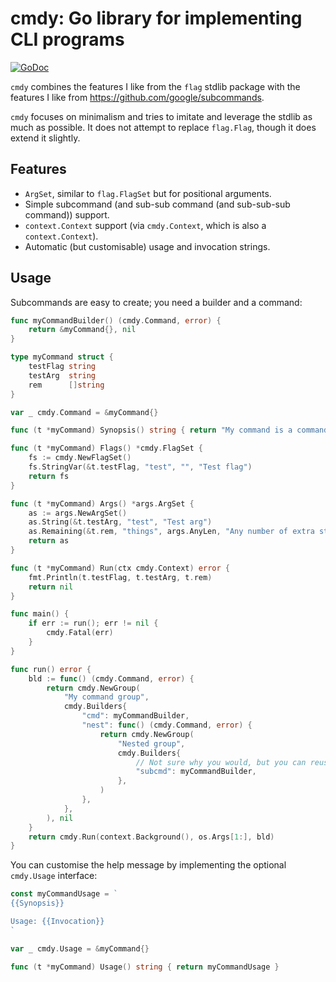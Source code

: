 cmdy: Go library for implementing CLI programs
==============================================

[![GoDoc](https://godoc.org/github.com/shabbyrobe/cmdy?status.svg)](https://godoc.org/github.com/shabbyrobe/cmdy)

`cmdy` combines the features I like from the `flag` stdlib package with the
features I like from https://github.com/google/subcommands.

`cmdy` focuses on minimalism and tries to imitate and leverage the stdlib as
much as possible. It does not attempt to replace `flag.Flag`, though it does
extend it slightly.


Features
--------

- `ArgSet`, similar to `flag.FlagSet` but for positional arguments.
- Simple subcommand (and sub-sub command (and sub-sub-sub command)) support.
- `context.Context` support (via `cmdy.Context`, which is also a
  `context.Context`).
- Automatic (but customisable) usage and invocation strings.


Usage
-----

Subcommands are easy to create; you need a builder and a command:

```go
func myCommandBuilder() (cmdy.Command, error) {
	return &myCommand{}, nil
}

type myCommand struct {
	testFlag string
	testArg  string
	rem      []string
}

var _ cmdy.Command = &myCommand{}

func (t *myCommand) Synopsis() string { return "My command is a command that does stuff" }

func (t *myCommand) Flags() *cmdy.FlagSet {
	fs := cmdy.NewFlagSet()
	fs.StringVar(&t.testFlag, "test", "", "Test flag")
	return fs
}

func (t *myCommand) Args() *args.ArgSet {
	as := args.NewArgSet()
	as.String(&t.testArg, "test", "Test arg")
	as.Remaining(&t.rem, "things", args.AnyLen, "Any number of extra string arguments.")
	return as
}

func (t *myCommand) Run(ctx cmdy.Context) error {
	fmt.Println(t.testFlag, t.testArg, t.rem)
	return nil
}

func main() {
	if err := run(); err != nil {
		cmdy.Fatal(err)
	}
}

func run() error {
	bld := func() (cmdy.Command, error) {
		return cmdy.NewGroup(
			"My command group",
			cmdy.Builders{
				"cmd": myCommandBuilder,
				"nest": func() (cmdy.Command, error) {
					return cmdy.NewGroup(
						"Nested group",
						cmdy.Builders{
                            // Not sure why you would, but you can reuse builders like this:
							"subcmd": myCommandBuilder,
						},
					)
				},
			},
		), nil
	}
	return cmdy.Run(context.Background(), os.Args[1:], bld)
}
```

You can customise the help message by implementing the optional `cmdy.Usage`
interface:

```go
const myCommandUsage = `
{{Synopsis}}

Usage: {{Invocation}}
`

var _ cmdy.Usage = &myCommand{}

func (t *myCommand) Usage() string { return myCommandUsage }
```

